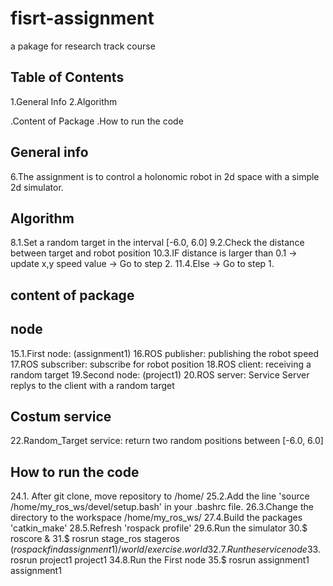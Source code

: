 # fisrt-assignment
a pakage for research track course
## Table of Contents
1.General Info 2.Algorithm

.Content of Package 
.How to run the code
## General info
6.The assignment is to control a holonomic robot in 2d space with a simple 2d simulator.
## Algorithm
8.1.Set a random target in the interval [-6.0, 6.0]
9.2.Check the distance between target and robot position
10.3.IF distance is larger than 0.1 -> update x,y speed value -> Go to step 2.
11.4.Else -> Go to step 1.
## content of package
## node
15.1.First node: (assignment1)
16.ROS publisher: publishing the robot speed
17.ROS subscriber: subscribe for robot position
18.ROS client: receiving a random target
19.Second node: (project1)
20.ROS server: Service Server replys to the client with a random target
## Costum service
22.Random_Target service: return two random positions between [-6.0, 6.0]
## How to run the code
24.1. After git clone, move repository to /home/
25.2.Add the line 'source /home/my_ros_ws/devel/setup.bash' in your .bashrc file.
26.3.Change the directory to the workspace /home/my_ros_ws/
27.4.Build the packages 'catkin_make'
28.5.Refresh 'rospack profile'
29.6.Run the simulator
30.$ roscore &
31.$ rosrun stage_ros stageros $(rospack find assignment1)/world/exercise.world
32.7.Run the service node
33.$ rosrun project1 project1
34.8.Run the First node
35.$ rosrun assignment1 assignment1
